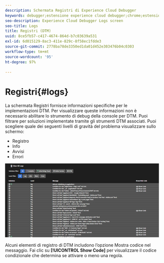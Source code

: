 ```yaml
---
description: Schermata Registri di Experience Cloud Debugger
keywords: debugger;estensione experience cloud debugger;chrome;estensione;log
seo-description: Experience Cloud Debugger Logs screen
seo-title: Logs
title: Registri (DTM)
uuid: 8ce5fb57-c417-4674-864d-b7c03639a531
exl-id: 6d015129-8ac3-411e-829c-8f58ec1fdde3
source-git-commit: 2778ba78de3350ed1da01d452e303476b04c0303
workflow-type: tm+mt
source-wordcount: '95'
ht-degree: 97%

---
```


# Registri{#logs}

La schermata Registri fornisce informazioni specifiche per le implementazioni DTM. Per visualizzare queste informazioni non è necessario abilitare lo strumento di debug della console per DTM. Puoi filtrare per soluzioni implementate tramite gli strumenti DTM associati. Puoi scegliere quale dei seguenti livelli di gravità del problema visualizzare sullo schermo:

* Registro
* Info
* Avvisi
* Errori

![](assets/logs.jpg)

Alcuni elementi di registro di DTM includono l’opzione Mostra codice nel messaggio. Fai clic su **[!UICONTROL Show Code]** per visualizzare il codice condizionale che determina se attivare o meno una regola.
